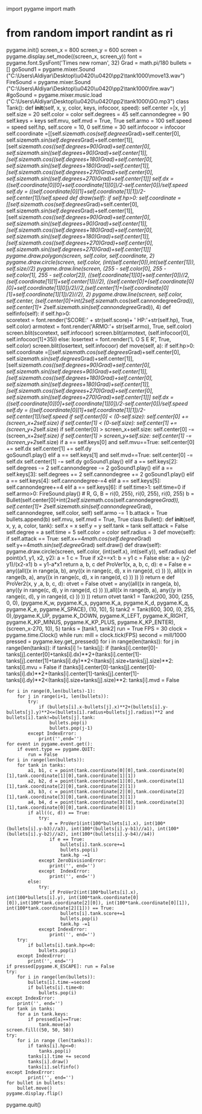 import pygame
import math
# from random import randint as ri
pygame.init()
screen_x = 800
screen_y = 600
screen = pygame.display.set_mode((screen_x, screen_y))
font = pygame.font.SysFont('Times new roman', 32)
Grad = math.pi/180
bullets = []
goSound1 = pygame.mixer.Sound ("C:\\Users\\Aldiyar\\Desktop\\\u0420\u0420\\pp2\\tank1000\\move13.wav")
FireSound = pygame.mixer.Sound ("C:\\Users\\Aldiyar\\Desktop\\\u0420\u0420\\pp2\\tank1000\\fire.wav")
#goSound = pygame.mixer.music.load ("C:\\Users\\Aldiyar\\Desktop\\\u0420\u0420\\pp2\\tank1000\\GO.mp3")
class Tank():
    def __init__(self, x, y, color, keys, infocoor, speed):
        self.center =[x, y]
        self.size = 20
        self.color = color
        self.degrees = 45
        self.cannondegree = 90
        self.keys = keys
        self.mvu, self.mvd = True, True
        self.armo = 100
        self.speed = speed
        self.hp, self.score = 10, 0
        self.time = 30
        self.infocoor = infocoor
        self.coordinate =[[self.size*math.cos(self.degrees*Grad)+self.center[0], self.size*math.sin(self.degrees*Grad)+self.center[1]], [self.size*math.cos((self.degrees+90)*Grad)+self.center[0], self.size*math.sin((self.degrees+90)*Grad)+self.center[1]], [self.size*math.cos((self.degrees+180)*Grad)+self.center[0], self.size*math.sin((self.degrees+180)*Grad)+self.center[1]], [self.size*math.cos((self.degrees+270)*Grad)+self.center[0], self.size*math.sin((self.degrees+270)*Grad)+self.center[1]]]
        self.dx = ((self.coordinate[0][0]+self.coordinate[1][0])/2-self.center[0])/self.speed
        self.dy = ((self.coordinate[0][1]+self.coordinate[1][1])/2-self.center[1])/self.speed
    def draw(self):
        if self.hp>0:
            self.coordinate =[[self.size*math.cos(self.degrees*Grad)+self.center[0], self.size*math.sin(self.degrees*Grad)+self.center[1]], [self.size*math.cos((self.degrees+90)*Grad)+self.center[0], self.size*math.sin((self.degrees+90)*Grad)+self.center[1]], [self.size*math.cos((self.degrees+180)*Grad)+self.center[0], self.size*math.sin((self.degrees+180)*Grad)+self.center[1]], [self.size*math.cos((self.degrees+270)*Grad)+self.center[0], self.size*math.sin((self.degrees+270)*Grad)+self.center[1]]]
            pygame.draw.polygon(screen, self.color, self.coordinate, 2)
            pygame.draw.circle(screen, self.color, (int(self.center[0]),int(self.center[1])), self.size//2)
            pygame.draw.line(screen, (255 - self.color[0], 255 - self.color[1], 255 - self.color[2]), ((self.coordinate[1][0]+self.center[0])//2,(self.coordinate[1][1]+self.center[1])//2), ((self.center[0]+(self.coordinate[0][0]+self.coordinate[1][0])/2)//2,(self.center[1]+(self.coordinate[0][1]+self.coordinate[1][1])/2)//2), 2)
            pygame.draw.line(screen, self.color, self.center, (self.center[0]+int(2*self.size*math.cos(self.cannondegree*Grad)), self.center[1]+ 2*self.size*math.sin(self.cannondegree*Grad)), 4)
    def selfinfo(self):
        if self.hp>0:    
            scoretext = font.render('SCORE:' + str(self.score)+ '  HP:'+str(self.hp), True, self.color)
            armotext = font.render('ARMO:'+ str(self.armo), True, self.color)
            screen.blit(scoretext, self.infocoor)
            screen.blit(armotext, (self.infocoor[0], self.infocoor[1]+35))
        else:
            losertext = font.render('L O S E R', True, self.color)
            screen.blit(losertext, self.infocoor)
    def move(self, a):
        if self.hp>0:
            self.coordinate =[[self.size*math.cos(self.degrees*Grad)+self.center[0], self.size*math.sin(self.degrees*Grad)+self.center[1]], [self.size*math.cos((self.degrees+90)*Grad)+self.center[0], self.size*math.sin((self.degrees+90)*Grad)+self.center[1]], [self.size*math.cos((self.degrees+180)*Grad)+self.center[0], self.size*math.sin((self.degrees+180)*Grad)+self.center[1]], [self.size*math.cos((self.degrees+270)*Grad)+self.center[0], self.size*math.sin((self.degrees+270)*Grad)+self.center[1]]]
            self.dx = ((self.coordinate[0][0]+self.coordinate[1][0])/2-self.center[0])/self.speed
            self.dy = ((self.coordinate[0][1]+self.coordinate[1][1])/2-self.center[1])/self.speed
            if self.center[0] < (0-self.size):
                self.center[0] += (screen_x+2*self.size)
            if self.center[1] < (0-self.size):
                self.center[1] += (screen_y+2*self.size)
            if self.center[0] > screen_x+self.size:
                self.center[0] -= (screen_x+2*self.size)
            if self.center[1] > screen_y+self.size:
                self.center[1] -= (screen_y+2*self.size)
            if a == self.keys[0] and self.mvu==True:
                self.center[0] += self.dx
                self.center[1] += self.dy    
                goSound1.play()
            elif a == self.keys[1] and self.mvd==True:
                self.center[0] -= self.dx
                self.center[1] -= self.dy
                goSound1.play()
            elif a == self.keys[2]:
                self.degrees -= 2
                self.cannondegree -= 2
                goSound1.play()
            elif a == self.keys[3]:
                self.degrees += 2
                self.cannondegree += 2
                goSound1.play()
            elif a == self.keys[4]:
                self.cannondegree-=4
            elif a == self.keys[5]:
                self.cannondegree+=4
            elif a == self.keys[6]:
                if self.time>1:
                    self.time=0
                    if self.armo>0:
                        FireSound.play()
                        # R, G, B = ri(0, 255), ri(0, 255), ri(0, 255)
                        b = Bullet(self.center[0]+int(2*self.size*math.cos(self.cannondegree*Grad)), self.center[1]+ 2*self.size*math.sin(self.cannondegree*Grad), self.cannondegree, self.color, self)
                        self.armo -= 1
                        b.attack = True
                        bullets.append(b)
            self.mvu, self.mvd = True, True
class Bullet():
    def __init__(self, x, y, a, color, tank):
        self.x = x
        self.y = y
        self.tank = tank
        self.attack = False
        self.degree = a
        self.time = 5
        self.color = color
        self.radius = 3
    def move(self):
        if self.attack == True:
            self.x+=4*math.cos(self.degree*Grad)
            self.y+=4*math.sin(self.degree*Grad)
        self.draw()
    def draw(self):
        pygame.draw.circle(screen, self.color, (int(self.x), int(self.y)), self.radius)
def point(x1, y1, x2, y2):
    a = 1
    c = True
    if x2==x1:
        b = y1
        c = False
    else:
        a = (y2-y1)/(x2-x1)
        b = y1-a*x1
    return a, b, c
def ProVer1(x, a, b, c, d):
    e = False
    e = any((all((x in range(a, b), any((x in range(c, d), x in range(d, c) )) )), all((x in range(b, a), any((x in range(c, d), x in range(d, c) )) )) ))
    return e
def ProVer2(x, y ,a, b, c, d):
    otvet = False
    otvet = any((all((x in range(a, b), any((y in range(c, d), y in range(d, c) )) )),all((x in range(b, a), any((y in range(c, d), y in range(d, c) )) )) ))
    return otvet
tank1 = Tank(200, 300, (255, 0, 0), (pygame.K_w, pygame.K_s, pygame.K_a, pygame.K_d, pygame.K_q, pygame.K_e, pygame.K_SPACE), (10, 10), 5)
tank2 = Tank(600, 300, (0, 255, 0),(pygame.K_UP, pygame.K_DOWN, pygame.K_LEFT, pygame.K_RIGHT, pygame.K_KP_MINUS, pygame.K_KP_PLUS, pygame.K_KP_ENTER), (screen_x-270, 10), 5)
tanks = [tank1, tank2]
run = True
FPS = 30
clock = pygame.time.Clock()
while run:
    mill = clock.tick(FPS)
    second = mill/1000
    pressed = pygame.key.get_pressed()
    for i in range(len(tanks)):
        for j in range(len(tanks)):
            if tanks[i] != tanks[j]:
                if (tanks[i].center[0]-tanks[j].center[0]+tanks[i].dx)**2+(tanks[i].center[1]-tanks[j].center[1]+tanks[i].dy)**2<(tanks[i].size+tanks[j].size)**2:
                    tanks[i].mvu = False
                if (tanks[i].center[0]-tanks[j].center[0]-tanks[i].dx)**2+(tanks[i].center[1]-tanks[j].center[1]-tanks[i].dy)**2<(tanks[i].size+tanks[j].size)**2:
                    tanks[i].mvd = False

    for i in range(0,len(bullets)-1):
        for j in range(i+1, len(bullets)):
            try:
                if (bullets[i].x-bullets[j].x)**2+(bullets[i].y-bullets[j].y)**2<=(bullets[i].radius+bullets[j].radius)**2 and bullets[i].tank!=bullets[j].tank:
                    bullets.pop(i)
                    bullets.pop(j-1)
            except IndexError:
                print('',end='')
    for event in pygame.event.get():
        if event.type == pygame.QUIT:
            run = False
    for i in range(len(bullets)):
        for tank in tanks:
            a1, b1, c = point(tank.coordinate[0][0],tank.coordinate[0][1],tank.coordinate[1][0],tank.coordinate[1][1])
            a2, b2, d = point(tank.coordinate[1][0],tank.coordinate[1][1],tank.coordinate[2][0],tank.coordinate[2][1])
            a3, b3, c = point(tank.coordinate[2][0],tank.coordinate[2][1],tank.coordinate[3][0],tank.coordinate[3][1])
            a4, b4, d = point(tank.coordinate[3][0],tank.coordinate[3][1],tank.coordinate[0][0],tank.coordinate[0][1])
            if all((c, d)) == True:
                try:
                    e = ProVer1(int(100*bullets[i].x), int(100*(bullets[i].y-b3)//a3), int(100*(bullets[i].y-b1)//a1), int(100*(bullets[i].y-b2)//a2), int(100*(bullets[i].y-b4)//a4))
                    if e == True:
                        bullets[i].tank.score+=1
                        bullets.pop(i)
                        tank.hp -=1
                except ZeroDivisionError:
                    print('', end='')
                except  IndexError:
                    print('', end='')
            else:
                try:
                    if ProVer2(int(100*bullets[i].x), int(100*bullets[i].y), int(100*tank.coordinate[0][0]),int(100*tank.coordinate[2][0]), int(100*tank.coordinate[0][1]), int(100*tank.coordinate[2][1])) == True:
                        bullets[i].tank.score+=1
                        bullets.pop(i)
                        tank.hp -=1
                except IndexError:
                    print('', end='')
        try:
            if bullets[i].tank.hp<=0:
                bullets.pop(i)
        except IndexError:
            print('', end='')
    if pressed[pygame.K_ESCAPE]: run = False
    try:
        for i in range(len(bullets)):
            bullets[i].time-=second
            if bullets[i].time<0:
                bullets.pop(i)
    except IndexError:
        print('', end='')
    for tank in tanks:
        for a in tank.keys:
            if pressed[a]==True:
                tank.move(a)
    screen.fill((50, 50, 50))
    try:    
        for i in range (len(tanks)):
            if tanks[i].hp<=0:
                tanks.pop(i)
            tanks[i].time += second
            tanks[i].draw()
            tanks[i].selfinfo()
    except IndexError:
            print('', end='')
    for bullet in bullets:
        bullet.move()
    pygame.display.flip()
pygame.quit()

